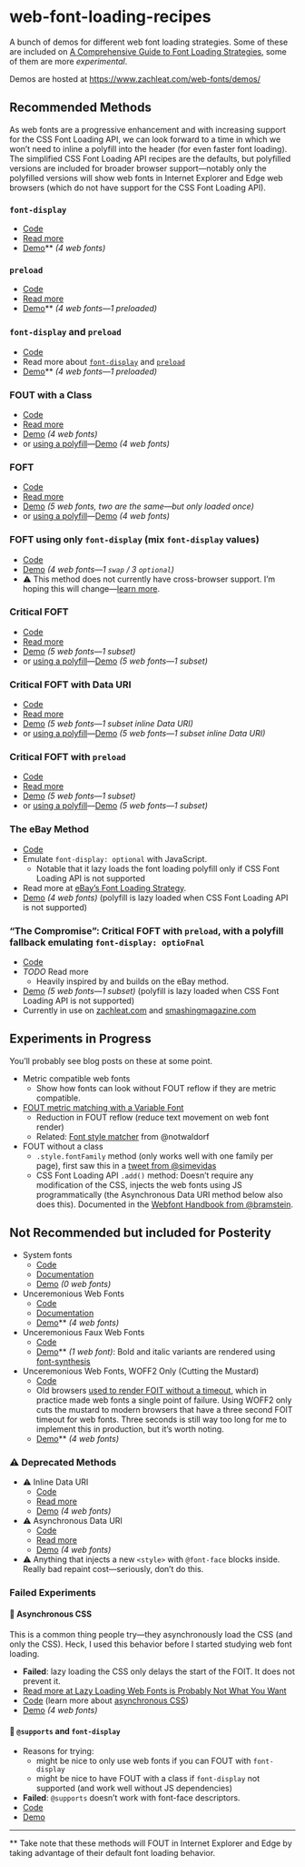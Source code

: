 # web-font-loading-recipes

A bunch of demos for different web font loading strategies. Some of these are included on [A Comprehensive Guide to Font Loading Strategies](https://www.zachleat.com/web/comprehensive-webfonts/), some of them are more _experimental_.

Demos are hosted at https://www.zachleat.com/web-fonts/demos/

## Recommended Methods

As web fonts are a progressive enhancement and with increasing support for the CSS Font Loading API, we can look forward to a time in which we won’t need to inline a polyfill into the header (for even faster font loading). The simplified CSS Font Loading API recipes are the defaults, but polyfilled versions are included for broader browser support—notably only the polyfilled versions will show web fonts in Internet Explorer and Edge web browsers (which do not have support for the CSS Font Loading API).

### `font-display`

* [Code](./font-display.html)
* [Read more](https://www.zachleat.com/web/comprehensive-webfonts/#font-display)
* [Demo](https://www.zachleat.com/web-fonts/demos/font-display.html)** _(4 web fonts)_

### `preload`

* [Code](./preload.html)
* [Read more](https://www.zachleat.com/web/comprehensive-webfonts/#preload)
* [Demo](https://www.zachleat.com/web-fonts/demos/preload.html)** _(4 web fonts—1 preloaded)_

### `font-display` and `preload`

* [Code](./font-display-preload.html)
* Read more about [`font-display`](https://www.zachleat.com/web/comprehensive-webfonts/#font-display) and [`preload`](https://www.zachleat.com/web/comprehensive-webfonts/#preload)
* [Demo](https://www.zachleat.com/web-fonts/demos/font-display-preload.html)** _(4 web fonts—1 preloaded)_

### FOUT with a Class

* [Code](./fout-with-class.html)
* [Read more](https://www.zachleat.com/web/comprehensive-webfonts/#fout-class)
* [Demo](https://www.zachleat.com/web-fonts/demos/fout-with-class.html) _(4 web fonts)_
* or [using a polyfill](./fout-with-class-polyfill.html)—[Demo](https://www.zachleat.com/web-fonts/demos/fout-with-class-polyfill.html) _(4 web fonts)_

### FOFT

* [Code](./foft.html)
* [Read more](https://www.zachleat.com/web/comprehensive-webfonts/#foft)
* [Demo](https://www.zachleat.com/web-fonts/demos/foft.html) _(5 web fonts, two are the same—but only loaded once)_
* or [using a polyfill](./foft-polyfill.html)—[Demo](https://www.zachleat.com/web-fonts/demos/foft-polyfill.html) _(4 web fonts)_

### FOFT using only `font-display` (mix `font-display` values)

* [Code](./font-display-mix.html)
* [Demo](https://www.zachleat.com/web-fonts/demos/font-display-mix.html) _(4 web fonts—1 `swap` / 3 `optional`)_
* ⚠️ This method does not currently have cross-browser support. I’m hoping this will change—[learn more](https://twitter.com/zachleat/status/964173100001656832).

### Critical FOFT

* [Code](./critical-foft.html)
* [Read more](https://www.zachleat.com/web/comprehensive-webfonts/#critical-foft)
* [Demo](https://www.zachleat.com/web-fonts/demos/critical-foft.html) _(5 web fonts—1 subset)_
* or [using a polyfill](./critical-foft-polyfill.html)—[Demo](https://www.zachleat.com/web-fonts/demos/critical-foft-polyfill.html) _(5 web fonts—1 subset)_

### Critical FOFT with Data URI

* [Code](./critical-foft-data-uri.html)
* [Read more](https://www.zachleat.com/web/comprehensive-webfonts/#critical-foft-data-uri)
* [Demo](https://www.zachleat.com/web-fonts/demos/critical-foft-data-uri.html) _(5 web fonts—1 subset inline Data URI)_
* or [using a polyfill](./critical-foft-data-uri-polyfill.html)—[Demo](https://www.zachleat.com/web-fonts/demos/critical-foft-data-uri-polyfill.html) _(5 web fonts—1 subset inline Data URI)_

### Critical FOFT with `preload`

* [Code](./critical-foft-preload.html)
* [Read more](https://www.zachleat.com/web/comprehensive-webfonts/#critical-foft-preload)
* [Demo](https://www.zachleat.com/web-fonts/demos/critical-foft-preload.html) _(5 web fonts—1 subset)_
* or [using a polyfill](./critical-foft-preload-polyfill.html)—[Demo](https://www.zachleat.com/web-fonts/demos/critical-foft-preload-polyfill.html) _(5 web fonts—1 subset)_

### The eBay Method

* [Code](./ebay-method.html)
* Emulate `font-display: optional` with JavaScript.
  * Notable that it lazy loads the font loading polyfill only if CSS Font Loading API is not supported
* Read more at [eBay’s Font Loading Strategy](http://www.ebaytechblog.com/2017/09/21/ebays-font-loading-strategy/).
* [Demo](https://www.zachleat.com/web-fonts/demos/ebay-method.html) _(4 web fonts)_ (polyfill is lazy loaded when CSS Font Loading API is not supported)

### “The Compromise”: Critical FOFT with `preload`, with a polyfill fallback emulating `font-display: optioFnal`

* [Code](./critical-foft-preload-fallback-optional.html)
* _TODO_ Read more
  * Heavily inspired by and builds on the eBay method.
* [Demo](https://www.zachleat.com/web-fonts/demos/critical-foft-preload-fallback-optional.html) _(5 web fonts—1 subset)_ (polyfill is lazy loaded when CSS Font Loading API is not supported)
* Currently in use on [zachleat.com](https://www.zachleat.com/web/) and [smashingmagazine.com](https://www.smashingmagazine.com/)


## Experiments in Progress

You’ll probably see blog posts on these at some point.

* Metric compatible web fonts
  * Show how fonts can look without FOUT reflow if they are metric compatible.
* [FOUT metric matching with a Variable Font](./variablefont-fout-test.html)
  * Reduction in FOUT reflow (reduce text movement on web font render)
  * Related: [Font style matcher](https://meowni.ca/font-style-matcher/) from @notwaldorf
* FOUT without a class
  * `.style.fontFamily` method (only works well with one family per page), first saw this in a [tweet from @simevidas](https://twitter.com/simevidas/status/829016037366566912)
  * CSS Font Loading API `.add()` method: Doesn’t require any modification of the CSS, injects the web fonts using JS programmatically (the Asynchronous Data URI method below also does this). Documented in the [Webfont Handbook from @bramstein](https://abookapart.com/products/webfont-handbook).

## Not Recommended but included for Posterity

* System fonts
  * [Code](./dont.html)
  * [Documentation](https://www.zachleat.com/web/comprehensive-webfonts/#abstain)
  * [Demo](https://www.zachleat.com/web-fonts/demos/dont.html) _(0 web fonts)_
* Unceremonious Web Fonts
  * [Code](./unceremonious-font-face.html)
  * [Documentation](https://www.zachleat.com/web/comprehensive-webfonts/#font-face)
  * [Demo](https://www.zachleat.com/web-fonts/demos/unceremonious-font-face.html)** _(4 web fonts)_
* Unceremonious Faux Web Fonts
  * [Code](./unceremonious-faux-font-face.html)
  * [Demo](https://www.zachleat.com/web-fonts/demos/unceremonious-faux-font-face.html)** _(1 web font)_: Bold and italic variants are rendered using [font-synthesis](https://www.zachleat.com/web/webfont-glossary/#font-synthesis)
* Unceremonious Web Fonts, WOFF2 Only (Cutting the Mustard)
  * [Code](./unceremonious-font-face-woff2-only.html)
  * Old browsers [used to render FOIT without a timeout](https://www.zachleat.com/web/fout-foit-history/), which in practice made web fonts a single point of failure. Using WOFF2 only cuts the mustard to modern browsers that have a three second FOIT timeout for web fonts. Three seconds is still way too long for me to implement this in production, but it’s worth noting.
  * [Demo](https://www.zachleat.com/web-fonts/demos/unceremonious-font-face-woff2-only.html)** _(4 web fonts)_

### ⚠️ Deprecated Methods

* ⚠️ Inline Data URI
  * [Code](./inline-data-uri.html)
  * [Read more](https://www.zachleat.com/web/comprehensive-webfonts/#inline-data-uri)
  * [Demo](https://www.zachleat.com/web-fonts/demos/inline-data-uri.html) _(4 web fonts)_
* ⚠️ Asynchronous Data URI
  * [Code](./async-data-uri.html)
  * [Read more](https://www.zachleat.com/web/comprehensive-webfonts/#async-data-uri)
  * [Demo](https://www.zachleat.com/web-fonts/demos/async-data-uri.html) _(4 web fonts)_
* ⚠️ Anything that injects a new `<style>` with `@font-face` blocks inside. Really bad repaint cost—seriously, don’t do this.

### Failed Experiments

#### 🚫 Asynchronous CSS

This is a common thing people try—they asynchronously load the CSS (and only the CSS). Heck, I used this behavior before I started studying web font loading.

* **Failed**: lazy loading the CSS only delays the start of the FOIT. It does not prevent it.
* [Read more at Lazy Loading Web Fonts is Probably Not What You Want](https://www.zachleat.com/web/lazy-loading-webfonts/)
* [Code](./asynchronous-css.html) (learn more about [asynchronous CSS](https://github.com/zachleat/async-css-loading))
* [Demo](https://www.zachleat.com/web-fonts/demos/asynchronous-css.html) _(4 web fonts)_

#### 🚫 `@supports` and `font-display`

* Reasons for trying:
  * might be nice to only use web fonts if you can FOUT with `font-display`
  * might be nice to have FOUT with a class if `font-display` not supported (and work well without JS dependencies)
* **Failed**: `@supports` doesn’t work with font-face descriptors.
* [Code](failed-supports.html)
* [Demo](https://www.zachleat.com/web-fonts/demos/failed-supports.html)

---

** Take note that these methods will FOUT in Internet Explorer and Edge by taking advantage of their default font loading behavior.
